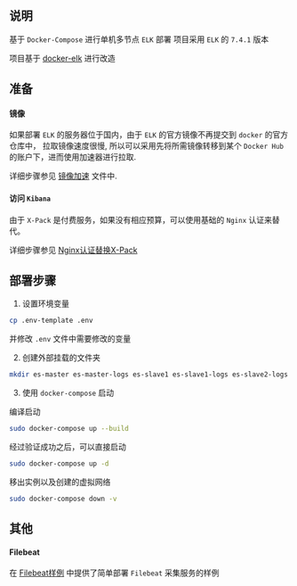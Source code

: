 ## 说明

基于 `Docker-Compose` 进行单机多节点 `ELK` 部署
项目采用 `ELK` 的 `7.4.1` 版本

项目基于 [docker-elk](https://github.com/deviantony/docker-elk) 进行改造

## 准备

#### 镜像

如果部署 `ELK` 的服务器位于国内，由于 `ELK` 的官方镜像不再提交到 `docker` 的官方仓库中，
拉取镜像速度很慢, 所以可以采用先将所需镜像转移到某个 `Docker Hub` 的账户下，进而使用加速器进行拉取.

详细步骤参见 [镜像加速](docker-image.md) 文件中.

#### 访问 `Kibana`

由于 `X-Pack` 是付费服务，如果没有相应预算，可以使用基础的 `Nginx` 认证来替代。

详细步骤参见 [Nginx认证替换X-Pack](nginx/kibana-user-auth.md)


## 部署步骤

1. 设置环境变量

```bash
cp .env-template .env
```
并修改 `.env` 文件中需要修改的变量

2. 创建外部挂载的文件夹

```bash
mkdir es-master es-master-logs es-slave1 es-slave1-logs es-slave2-logs
```

3. 使用 `docker-compose` 启动

编译启动

```bash
sudo docker-compose up --build
```

经过验证成功之后，可以直接启动

```bash
sudo docker-compose up -d
```

移出实例以及创建的虚拟网络

```bash
sudo docker-compose down -v
```

## 其他

#### Filebeat

在 [Filebeat样例](filebeat/README.md) 中提供了简单部署 `Filebeat` 采集服务的样例